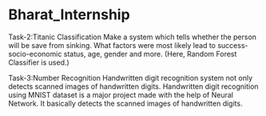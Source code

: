 # Bharat_Internship

Task-2:Titanic Classification
Make a system which tells whether the person will be save from sinking. What factors were most likely lead to success-socio-economic status, age, gender and more.
(Here, Random Forest Classifier is used.)

Task-3:Number Recognition
Handwritten digit recognition system not only detects scanned images of handwritten digits.
Handwritten digit recognition using MNIST dataset is a major project made with the help of Neural Network.
It basically detects the scanned images of handwritten digits.
